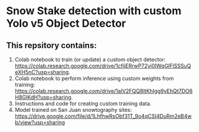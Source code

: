 # Snow Stake detection with custom Yolo v5 Object Detector
## This repsitory contains: 
1. Colab notebook to train (or update) a custom object detector: https://colab.research.google.com/drive/1cfijERrwP72yi0IWqGlFlSSSuQeXH5nC?usp=sharing.
2. Colab notebook to perform inference using custom weights from training: https://colab.research.google.com/drive/1aIV2FQQ8ltKhIgg9yEhQt7DO6H8GIKdH?usp=sharing.
3. Instructions and code for creating custom training data.
4. Model trained on San Juan snowtography sites: https://drive.google.com/file/d/1LhfhwRsObf31T_9o4qCSI4DuRm2eB4wb/view?usp=sharing
